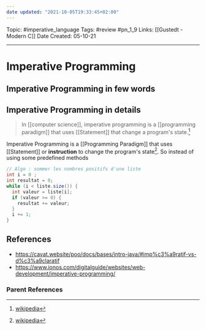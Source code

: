 ```yaml
---
date updated: "2021-10-05T19:33:45+02:00"
---
```


Topic: #imperative_language
Tags: #review #pn_1_9
Links: [[Gustedt - Modern C]]
Date Created: 05-10-21

---

# Imperative Programming

## Imperative Programming in few words

## Imperative Programming in details

> In [[computer science]], imperative programming is a [[programming paradigm]] that uses [[Statement]] that change a program's state.[^1]

Imperative Programming is a [[Programming Paradigm]] that uses [[Statement]] or **instruction** to change the program's state[^1].
So instead of using some predefined methods

```java
// Algo : sommer les nombres positifs d'une liste
int i = 0 ;
int resultat = 0;
while (i < liste.size()) {
  int valeur = liste[i];
  if (valeur >= 0) {
    resultat += valeur;
  }
  i += 1;
}
```

## References

- <https://cavat.website/poo/docs/bases/intro-java/#imp%c3%a9ratif-vs-d%c3%a9claratif>
- <https://www.ionos.com/digitalguide/websites/web-development/imperative-programming/>

### Parent References

[^1]: [wikipedia](https://en.wikipedia.org/wiki/Imperative_programming#:~:text=In%20computer%20science%2C%20imperative%20programming,that%20change%20a%20program's%20state.&text=The%20term%20is%20often%20used,program%20should%20achieve%20the%20result.)
